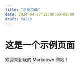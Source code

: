 ```yaml
---
title: "示例页面"
date: 2024-04-27T12:00:00+08:00
draft: false
---
```


# 这是一个示例页面

欢迎来到我的 Markdown 网站！
